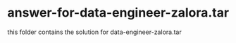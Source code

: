 answer-for-data-engineer-zalora.tar
===================================

this folder contains the solution for data-engineer-zalora.tar
